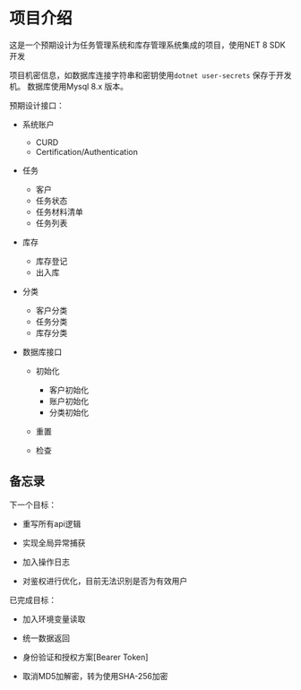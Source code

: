 # 项目介绍

这是一个预期设计为任务管理系统和库存管理系统集成的项目，使用NET 8 SDK 开发

 项目机密信息，如数据库连接字符串和密钥使用`dotnet user-secrets` 保存于开发机。
数据库使用Mysql 8.x 版本。

预期设计接口：

- 系统账户
    - CURD
    - Certification/Authentication

- 任务
    - 客户
    - 任务状态
    - 任务材料清单
    - 任务列表

- 库存
    - 库存登记
    - 出入库

- 分类
    - 客户分类
    - 任务分类
    - 库存分类

- 数据库接口
    - 初始化
        - 客户初始化
        - 账户初始化
        - 分类初始化
        
    - 重置
    - 检查

## 备忘录

下一个目标：

- 重写所有api逻辑

- 实现全局异常捕获

- 加入操作日志

- 对鉴权进行优化，目前无法识别是否为有效用户

已完成目标：

- 加入环境变量读取

- 统一数据返回

- 身份验证和授权方案[Bearer Token]

- 取消MD5加解密，转为使用SHA-256加密

